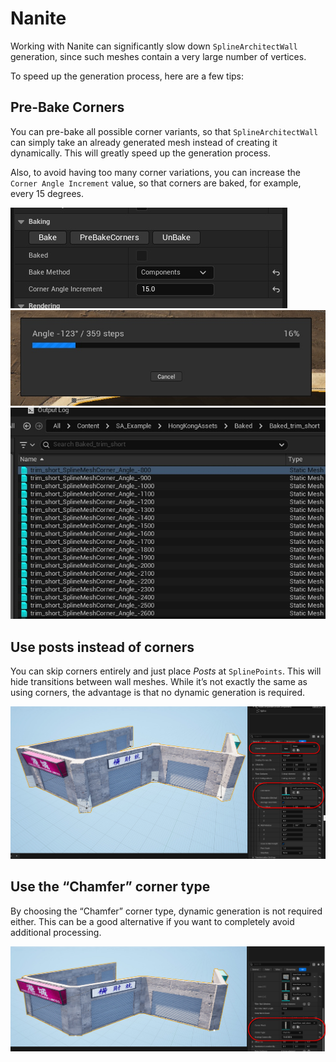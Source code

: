 ﻿# Nanite

Working with Nanite can significantly slow down `SplineArchitectWall` generation, since such meshes contain a very large number of vertices.  

To speed up the generation process, here are a few tips:

## Pre-Bake Corners

You can pre-bake all possible corner variants, so that `SplineArchitectWall` can simply take an already generated mesh instead of creating it dynamically. This will greatly speed up the generation process.  

Also, to avoid having too many corner variations, you can increase the `Corner Angle Increment` value, so that corners are baked, for example, every 15 degrees.  

![img](assets/pre-bake-corners-button.jpg)  
![img](assets/baking-corners-bar.jpg)  
![img](assets/baked-corners-list.jpg)  

## Use posts instead of corners
You can skip corners entirely and just place *Posts* at `SplinePoints`. This will hide transitions between wall meshes. While it’s not exactly the same as using corners, the advantage is that no dynamic generation is required.  

![img](assets/corner-posts.jpg)  

## Use the “Chamfer” corner type
By choosing the “Chamfer” corner type, dynamic generation is not required either. This can be a good alternative if you want to completely avoid additional processing.  

![img](assets/chamfer-corners.jpg)
